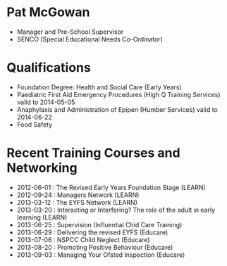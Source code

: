 # Pat McGowan #

* Manager and Pre-School Supervisor
* SENCO (Special Educational Needs Co-Ordinator)

# Qualifications #

* Foundation Degree: Health and Social Care (Early Years)
* Paediatric First Aid Emergency Procedures (High Q Training Services) valid to 2014-05-05
* Anaphylaxis and Administration of Epipen (Humber Services) valid to 2014-06-22
* Food Safety

# Recent Training Courses and Networking #

* 2012-06-01 : The Revised Early Years Foundation Stage (LEARN)
* 2012-09-24 : Managers Network (LEARN)
* 2013-03-12 : The EYFS Network (LEARN)
* 2013-03-20 : Interacting or Interfering? The role of the adult in early learning (LEARN)
* 2013-06-25 : Supervision (Influential Chid Care Training)
* 2013-06-29 : Delivering the revised EYFS (Educare)
* 2013-07-06 : NSPCC Child Neglect (Educare)
* 2013-08-20 : Promoting Positive Behaviour (Educare)
* 2013-09-03 : Managing Your Ofsted Inspection (Educare)

